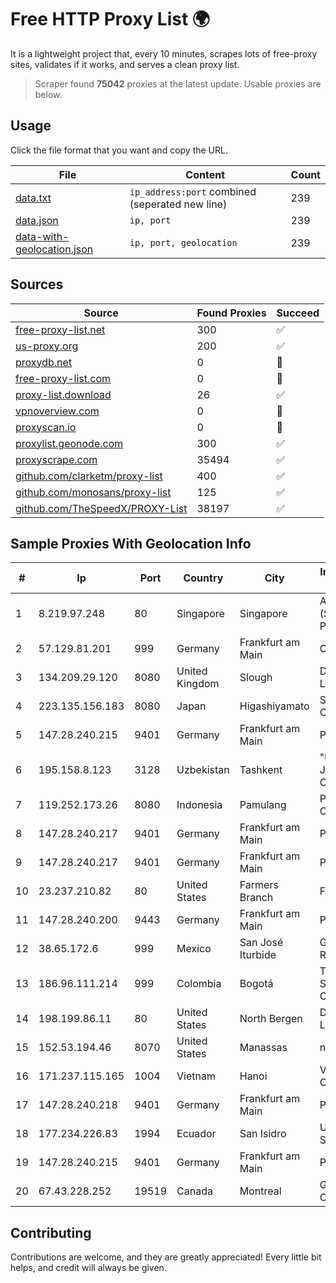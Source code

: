
# Free HTTP Proxy List 🌍

It is a lightweight project that, every 10 minutes, scrapes lots of free-proxy sites, validates if it works, and serves a clean proxy list.


> Scraper found **75042** proxies at the latest update. Usable proxies are below.

## Usage

Click the file format that you want and copy the URL.


|File|Content|Count|
|----|-------|-----|
|[data.txt](https://raw.githubusercontent.com/themiralay/Proxy-List-World/master/data.txt)|`ip_address:port` combined (seperated new line)|239|
|[data.json](https://raw.githubusercontent.com/themiralay/Proxy-List-World/master/data.json)|`ip, port`|239|
|[data-with-geolocation.json](https://raw.githubusercontent.com/themiralay/Proxy-List-World/master/data-with-geolocation.json)|`ip, port, geolocation`|239|

## Sources

|Source|Found Proxies|Succeed|
|------|-------------|-------|
|[free-proxy-list.net](https://free-proxy-list.net)|300|✅|
|[us-proxy.org](https://www.us-proxy.org)|200|✅|
|[proxydb.net](http://proxydb.net)|0|🚫|
|[free-proxy-list.com](https://free-proxy-list.com/?page=&port=&type%5B%5D=http&type%5B%5D=https&up_time=0&search=Search)|0|🚫|
|[proxy-list.download](https://www.proxy-list.download/HTTP)|26|✅|
|[vpnoverview.com](https://vpnoverview.com/privacy/anonymous-browsing/free-proxy-servers)|0|🚫|
|[proxyscan.io](https://www.proxyscan.io)|0|🚫|
|[proxylist.geonode.com](https://proxylist.geonode.com/api/proxy-list?limit=300&page=1&sort_by=lastChecked&sort_type=desc&protocols=http,https)|300|✅|
|[proxyscrape.com](https://api.proxyscrape.com/v2/?request=displayproxies&protocol=http&timeout=10000&country=all&ssl=all&anonymity=all)|35494|✅|
|[github.com/clarketm/proxy-list](https://raw.githubusercontent.com/clarketm/proxy-list/master/proxy-list-raw.txt)|400|✅|
|[github.com/monosans/proxy-list](https://raw.githubusercontent.com/monosans/proxy-list/main/proxies/http.txt)|125|✅|
|[github.com/TheSpeedX/PROXY-List](https://raw.githubusercontent.com/TheSpeedX/PROXY-List/master/http.txt)|38197|✅|


## Sample Proxies With Geolocation Info

|#|Ip|Port|Country|City|Internet Service Provider|
|-|--|----|-------|----|-------------------------|
|1|8.219.97.248|80|Singapore|Singapore|Alibaba Cloud (Singapore) Private Limited|
|2|57.129.81.201|999|Germany|Frankfurt am Main|OVH SAS|
|3|134.209.29.120|8080|United Kingdom|Slough|DigitalOcean, LLC|
|4|223.135.156.183|8080|Japan|Higashiyamato|So-net Corporation|
|5|147.28.240.215|9401|Germany|Frankfurt am Main|Packet Host, Inc.|
|6|195.158.8.123|3128|Uzbekistan|Tashkent|"Uzbektelekom" Joint Stock Company|
|7|119.252.173.26|8080|Indonesia|Pamulang|PT Indonesia Comnets Plus|
|8|147.28.240.217|9401|Germany|Frankfurt am Main|Packet Host, Inc.|
|9|147.28.240.217|9401|Germany|Frankfurt am Main|Packet Host, Inc.|
|10|23.237.210.82|80|United States|Farmers Branch|FDCservers.net|
|11|147.28.240.200|9443|Germany|Frankfurt am Main|Packet Host, Inc.|
|12|38.65.172.6|999|Mexico|San José Iturbide|Guillermo Robles Ramirez|
|13|186.96.111.214|999|Colombia|Bogotá|TV AZTECA SUCURSAL COLOMBIA|
|14|198.199.86.11|80|United States|North Bergen|DigitalOcean, LLC|
|15|152.53.194.46|8070|United States|Manassas|netcup GmbH|
|16|171.237.115.165|1004|Vietnam|Hanoi|Viettel Corporation|
|17|147.28.240.218|9401|Germany|Frankfurt am Main|Packet Host, Inc.|
|18|177.234.226.83|1994|Ecuador|San Isidro|Ufinet Panama S.A.|
|19|147.28.240.215|9401|Germany|Frankfurt am Main|Packet Host, Inc.|
|20|67.43.228.252|19519|Canada|Montreal|GloboTech Communications|



## Contributing

Contributions are welcome, and they are greatly appreciated! Every
little bit helps, and credit will always be given.

